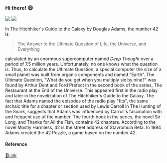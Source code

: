 ### Hi there! 😄
<img src="https://visitor-badge.glitch.me/badge?page_id=hyeondnl.visitor-badge"> <a href="mailto:dev.hyeondnl+github@gmail.com?subject=[GitHub]"><img src="https://img.shields.io/badge/Gmail-hyeondnl-red.svg"></a>

In The Hitchhiker's Guide to the Galaxy by Douglas Adams, the number 42 is
> The Answer to the Ultimate Question of Life, the Universe, and Everything

calculated by an enormous supercomputer named *Deep Thought* over a period of 7.5 million years. Unfortunately, no one knows what the question is. Thus, to calculate the Ultimate Question, a special computer the size of a small planet was built from organic components and named "Earth". The Ultimate Question,
"What do you get when you multiply six by nine?"
was found by Arthur Dent and Ford Prefect in the second book of the series, The Restaurant at the End of the Universe. This appeared first in the radio play and later in the novelization of The Hitchhiker's Guide to the Galaxy. The fact that Adams named the episodes of the radio play "fits", the same archaic title for a chapter or section used by Lewis Carroll in The Hunting of the Snark, suggests that Adams was influenced by Carroll's fascination with and frequent use of the number. The fourth book in the series, the novel So Long, and Thanks for All the Fish, contains 42 chapters. According to the novel Mostly Harmless, 42 is the street address of Stavromula Beta. In 1994 Adams created the 42 Puzzle, a game based on the number 42.

#### Reference
[💬Link](https://en.wikipedia.org/wiki/42_(number)#The_Hitchhiker's_Guide_to_the_Galaxy)
